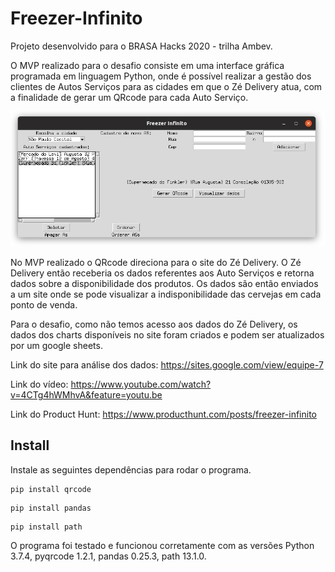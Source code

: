 # Freezer-Infinito
Projeto desenvolvido para o BRASA Hacks 2020 - trilha Ambev.

O MVP realizado para o desafio consiste em uma interface gráfica programada em linguagem Python, onde é possível realizar a gestão dos clientes de Autos Serviços para as cidades em que o Zé Delivery atua, com a finalidade de gerar um QRcode para cada Auto Serviço.

![GitHub Logo](/images/interface_mvp.png)

No MVP realizado o QRcode direciona para o site do Zé Delivery. O Zé Delivery então receberia os dados referentes aos Auto Serviços e retorna dados sobre a disponibilidade dos produtos. Os dados são então enviados a um site onde se pode visualizar a indisponibilidade das cervejas em cada ponto de venda.

Para o desafio, como não temos acesso aos dados do Zé Delivery, os dados dos charts disponíveis no site foram criados e podem ser atualizados por um google sheets.

Link do site para análise dos dados:
https://sites.google.com/view/equipe-7

Link do vídeo:
https://www.youtube.com/watch?v=4CTg4hWMhvA&feature=youtu.be

Link do Product Hunt:
https://www.producthunt.com/posts/freezer-infinito

## Install

Instale as seguintes dependências para rodar o programa.

```
pip install qrcode
```
```
pip install pandas
```
```
pip install path
```

O programa foi testado e funcionou corretamente com as versões Python 3.7.4, pyqrcode 1.2.1, pandas 0.25.3, path 13.1.0.  
